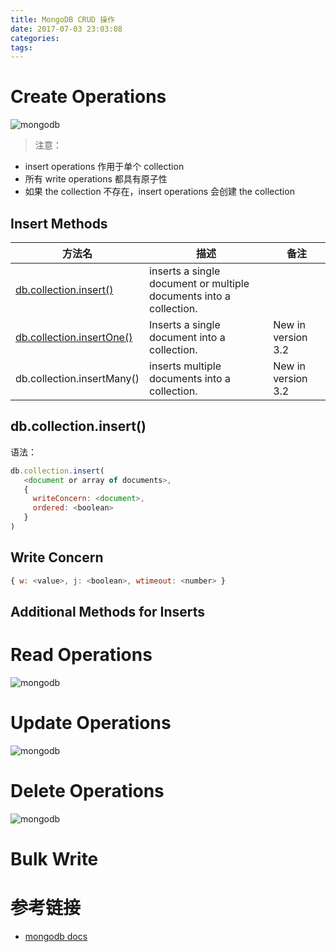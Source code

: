 ```yaml
---
title: MongoDB CRUD 操作
date: 2017-07-03 23:03:08
categories:
tags:
---
```

# Create Operations
![mongodb](/images/mongodb/crud-annotated-mongodb-insertOne.bakedsvg.svg)
> 注意：
- insert operations 作用于单个 collection
- 所有 write operations 都具有原子性
- 如果 the collection 不存在，insert operations 会创建 the collection

## Insert Methods

方法名 | 描述 | 备注
---------|----------|---------
[db.collection.insert()](https://docs.mongodb.com/manual/reference/method/db.collection.insert/) | inserts a single document or multiple documents into a collection. | 
[db.collection.insertOne()](https://docs.mongodb.com/manual/reference/method/db.collection.insertOne/#db.collection.insertOne) | Inserts a single document into a collection. | New in version 3.2
db.collection.insertMany()  | inserts multiple documents into a collection. | New in version 3.2

## db.collection.insert()
语法：
```js
db.collection.insert(
   <document or array of documents>,
   {
     writeConcern: <document>,
     ordered: <boolean>
   }
)
```

## Write Concern
```js
{ w: <value>, j: <boolean>, wtimeout: <number> }
```


## Additional Methods for Inserts


# Read Operations
![mongodb](/images/mongodb/crud-annotated-mongodb-find.bakedsvg.svg)

# Update Operations
![mongodb](/images/mongodb/crud-annotated-mongodb-updateMany.bakedsvg.svg)

# Delete Operations
![mongodb](/images/mongodb/crud-annotated-mongodb-deleteMany.bakedsvg.svg)

# Bulk Write

# 参考链接
- [mongodb docs](https://docs.mongodb.com/manual/crud/)